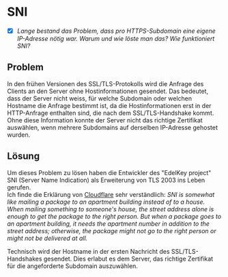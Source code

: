# SNI
- [x] *Lange bestand das Problem, dass pro HTTPS-Subdomain eine eigene IP-Adresse nötig war. Warum und wie löste man das? Wie funktioniert SNI?*

## Problem
In den frühen Versionen des SSL/TLS-Protokolls wird die Anfrage des Clients an den Server ohne Hostinformationen gesendet.
Das bedeutet, dass der Server nicht weiss, für welche Subdomain oder welchen Hostname die Anfrage bestimmt ist, da die Hostinformationen erst in der HTTP-Anfrage enthalten sind, die nach dem SSL/TLS-Handshake kommt.
Ohne diese Information konnte der Server nicht das richtige Zertifikat auswählen, wenn mehrere Subdomains auf derselben IP-Adresse gehostet wurden.

## Lösung
Um dieses Problem zu lösen haben die Entwickler des "EdelKey project" SNI (Server Name Indication) als Erweiterung von TLS 2003 ins Leben gerufen.  
Ich finde die Erklärung von [Cloudflare](https://www.cloudflare.com/en-gb/learning/ssl/what-is-sni/) sehr verständlich: *SNI is somewhat like mailing a package to an apartment building instead of to a house. When mailing something to someone's house, the street address alone is enough to get the package to the right person. But when a package goes to an apartment building, it needs the apartment number in addition to the street address; otherwise, the package might not go to the right person or might not be delivered at all.*

Technisch wird der Hostname in der ersten Nachricht des SSL/TLS-Handshakes gesendet. Dies erlabut es dem Server, das richtige Zertifikat für die angeforderte Subdomain auszuwählen.